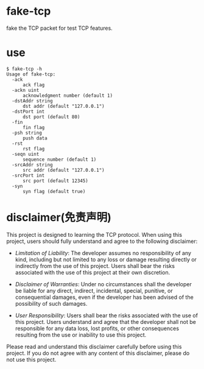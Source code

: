 # fake-tcp
fake the TCP packet for test TCP features.

# use

```
$ fake-tcp -h
Usage of fake-tcp:
  -ack
      ack flag
  -ackn uint
      acknowledgment number (default 1)
  -dstAddr string
      dst addr (default "127.0.0.1")
  -dstPort int
      dst port (default 80)
  -fin
      fin flag
  -psh string
      push data
  -rst
      rst flag
  -seqn uint
      sequence number (default 1)
  -srcAddr string
      src addr (default "127.0.0.1")
  -srcPort int
      src port (default 12345)
  -syn
      syn flag (default true)
```

# disclaimer(免责声明)

This project is designed to learning the TCP protocol. When using this project, users should fully understand and agree to the following disclaimer:

  - *Limitation of Liability*: The developer assumes no responsibility of any kind, including but not limited to any loss or damage resulting directly or indirectly from the use of this project. Users shall bear the risks associated with the use of this project at their own discretion.

  - *Disclaimer of Warranties*: Under no circumstances shall the developer be liable for any direct, indirect, incidental, special, punitive, or consequential damages, even if the developer has been advised of the possibility of such damages.

  - *User Responsibility*: Users shall bear the risks associated with the use of this project. Users understand and agree that the developer shall not be responsible for any data loss, lost profits, or other consequences resulting from the use or inability to use this project.

Please read and understand this disclaimer carefully before using this project. If you do not agree with any content of this disclaimer, please do not use this project.
